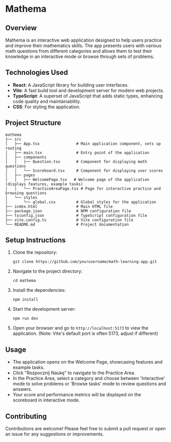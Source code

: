 # Mathema

## Overview
Mathema is an interactive web application designed to help users practice and improve their mathematics skills. The app presents users with various math questions from different categories and allows them to test their knowledge in an interactive mode or browse through sets of problems.

## Technologies Used
- **React**: A JavaScript library for building user interfaces.
- **Vite**: A fast build tool and development server for modern web projects.
- **TypeScript**: A superset of JavaScript that adds static types, enhancing code quality and maintainability.
- **CSS**: For styling the application.

## Project Structure
```
mathema
├── src
│   ├── App.tsx                # Main application component, sets up routing
│   ├── main.tsx               # Entry point of the application
│   ├── components
│   │   ├── Question.tsx       # Component for displaying math questions
│   │   └── Scoreboard.tsx     # Component for displaying user scores
│   ├── pages
│   │   ├── WelcomePage.tsx   # Welcome page of the application (displays features, example tasks)
│   │   └── PracticeAreaPage.tsx # Page for interactive practice and browsing questions
│   └── styles
│       └── global.css         # Global styles for the application
├── index.html                 # Main HTML file
├── package.json               # NPM configuration file
├── tsconfig.json              # TypeScript configuration file
├── vite.config.ts             # Vite configuration file
└── README.md                  # Project documentation
```

## Setup Instructions
1. Clone the repository:
   ```
   git clone https://github.com/yourusername/math-learning-app.git
   ```
2. Navigate to the project directory:
   ```
   cd mathema
   ```
3. Install the dependencies:
   ```
   npm install
   ```
4. Start the development server:
   ```
   npm run dev
   ```
5. Open your browser and go to `http://localhost:5173` to view the application. (Note: Vite's default port is often 5173, adjust if different)

## Usage
- The application opens on the Welcome Page, showcasing features and example tasks.
- Click "Rozpocznij Naukę" to navigate to the Practice Area.
- In the Practice Area, select a category and choose between 'Interactive' mode to solve problems or 'Browse tasks' mode to review questions and answers.
- Your score and performance metrics will be displayed on the scoreboard in interactive mode.

## Contributing
Contributions are welcome! Please feel free to submit a pull request or open an issue for any suggestions or improvements.